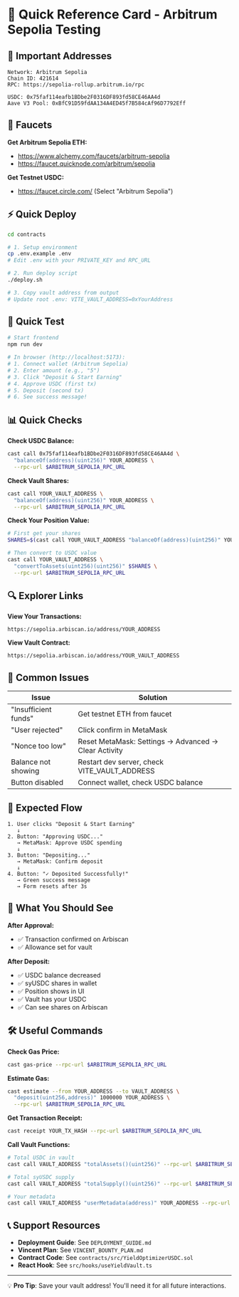 # 🎯 Quick Reference Card - Arbitrum Sepolia Testing

## 🔗 Important Addresses

```
Network: Arbitrum Sepolia
Chain ID: 421614
RPC: https://sepolia-rollup.arbitrum.io/rpc

USDC: 0x75faf114eafb1BDbe2F0316DF893fd58CE46AA4d
Aave V3 Pool: 0xBfC91D59fdAA134A4ED45f7B584cAf96D7792Eff
```

## 🚰 Faucets

**Get Arbitrum Sepolia ETH:**

-   https://www.alchemy.com/faucets/arbitrum-sepolia
-   https://faucet.quicknode.com/arbitrum/sepolia

**Get Testnet USDC:**

-   https://faucet.circle.com/ (Select "Arbitrum Sepolia")

## ⚡ Quick Deploy

```bash
cd contracts

# 1. Setup environment
cp .env.example .env
# Edit .env with your PRIVATE_KEY and RPC_URL

# 2. Run deploy script
./deploy.sh

# 3. Copy vault address from output
# Update root .env: VITE_VAULT_ADDRESS=0xYourAddress
```

## 🧪 Quick Test

```bash
# Start frontend
npm run dev

# In browser (http://localhost:5173):
# 1. Connect wallet (Arbitrum Sepolia)
# 2. Enter amount (e.g., "5")
# 3. Click "Deposit & Start Earning"
# 4. Approve USDC (first tx)
# 5. Deposit (second tx)
# 6. See success message!
```

## 📊 Quick Checks

**Check USDC Balance:**

```bash
cast call 0x75faf114eafb1BDbe2F0316DF893fd58CE46AA4d \
  "balanceOf(address)(uint256)" YOUR_ADDRESS \
  --rpc-url $ARBITRUM_SEPOLIA_RPC_URL
```

**Check Vault Shares:**

```bash
cast call YOUR_VAULT_ADDRESS \
  "balanceOf(address)(uint256)" YOUR_ADDRESS \
  --rpc-url $ARBITRUM_SEPOLIA_RPC_URL
```

**Check Your Position Value:**

```bash
# First get your shares
SHARES=$(cast call YOUR_VAULT_ADDRESS "balanceOf(address)(uint256)" YOUR_ADDRESS --rpc-url $ARBITRUM_SEPOLIA_RPC_URL)

# Then convert to USDC value
cast call YOUR_VAULT_ADDRESS \
  "convertToAssets(uint256)(uint256)" $SHARES \
  --rpc-url $ARBITRUM_SEPOLIA_RPC_URL
```

## 🔍 Explorer Links

**View Your Transactions:**

```
https://sepolia.arbiscan.io/address/YOUR_ADDRESS
```

**View Vault Contract:**

```
https://sepolia.arbiscan.io/address/YOUR_VAULT_ADDRESS
```

## 🐛 Common Issues

| Issue                | Solution                                             |
| -------------------- | ---------------------------------------------------- |
| "Insufficient funds" | Get testnet ETH from faucet                          |
| "User rejected"      | Click confirm in MetaMask                            |
| "Nonce too low"      | Reset MetaMask: Settings → Advanced → Clear Activity |
| Balance not showing  | Restart dev server, check VITE_VAULT_ADDRESS         |
| Button disabled      | Connect wallet, check USDC balance                   |

## 📝 Expected Flow

```
1. User clicks "Deposit & Start Earning"
   ↓
2. Button: "Approving USDC..."
   → MetaMask: Approve USDC spending
   ↓
3. Button: "Depositing..."
   → MetaMask: Confirm deposit
   ↓
4. Button: "✓ Deposited Successfully!"
   → Green success message
   → Form resets after 3s
```

## 🎯 What You Should See

**After Approval:**

-   ✅ Transaction confirmed on Arbiscan
-   ✅ Allowance set for vault

**After Deposit:**

-   ✅ USDC balance decreased
-   ✅ syUSDC shares in wallet
-   ✅ Position shows in UI
-   ✅ Vault has your USDC
-   ✅ Can see shares on Arbiscan

## 🛠️ Useful Commands

**Check Gas Price:**

```bash
cast gas-price --rpc-url $ARBITRUM_SEPOLIA_RPC_URL
```

**Estimate Gas:**

```bash
cast estimate --from YOUR_ADDRESS --to VAULT_ADDRESS \
  "deposit(uint256,address)" 1000000 YOUR_ADDRESS \
  --rpc-url $ARBITRUM_SEPOLIA_RPC_URL
```

**Get Transaction Receipt:**

```bash
cast receipt YOUR_TX_HASH --rpc-url $ARBITRUM_SEPOLIA_RPC_URL
```

**Call Vault Functions:**

```bash
# Total USDC in vault
cast call VAULT_ADDRESS "totalAssets()(uint256)" --rpc-url $ARBITRUM_SEPOLIA_RPC_URL

# Total syUSDC supply
cast call VAULT_ADDRESS "totalSupply()(uint256)" --rpc-url $ARBITRUM_SEPOLIA_RPC_URL

# Your metadata
cast call VAULT_ADDRESS "userMetadata(address)" YOUR_ADDRESS --rpc-url $ARBITRUM_SEPOLIA_RPC_URL
```

## 📞 Support Resources

-   **Deployment Guide**: See `DEPLOYMENT_GUIDE.md`
-   **Vincent Plan**: See `VINCENT_BOUNTY_PLAN.md`
-   **Contract Code**: See `contracts/src/YieldOptimizerUSDC.sol`
-   **React Hook**: See `src/hooks/useYieldVault.ts`

---

💡 **Pro Tip**: Save your vault address! You'll need it for all future interactions.
